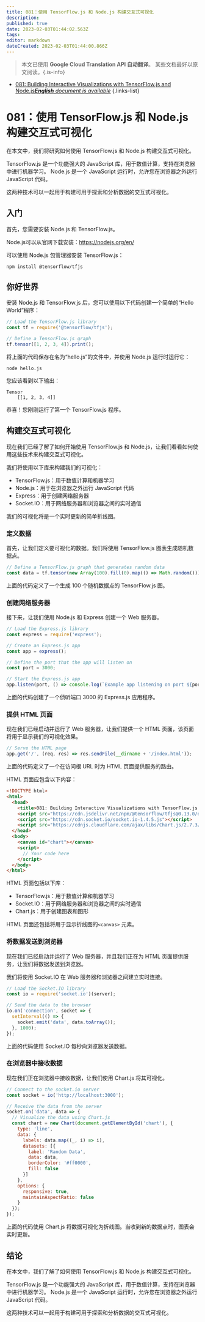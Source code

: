 ```yaml
---
title: 081：使用 TensorFlow.js 和 Node.js 构建交互式可视化
description: 
published: true
date: 2023-02-03T01:44:02.563Z
tags: 
editor: markdown
dateCreated: 2023-02-03T01:44:00.866Z
---
```


> 本文已使用 **Google Cloud Translation API 自动翻译**。
某些文档最好以原文阅读。{.is-info}



- [081: Building Interactive Visualizations with TensorFlow.js and Node.js***English** document is available*](/en/Knowledge-base/TensorFlow-js/Learning/081-building-interactive-visualizations-with-tensorflow-js-and-node-js)
{.links-list}


# 081：使用 TensorFlow.js 和 Node.js 构建交互式可视化

在本文中，我们将研究如何使用 TensorFlow.js 和 Node.js 构建交互式可视化。

TensorFlow.js 是一个功能强大的 JavaScript 库，用于数值计算，支持在浏览器中进行机器学习。 Node.js 是一个 JavaScript 运行时，允许您在浏览器之外运行 JavaScript 代码。

这两种技术可以一起用于构建可用于探索和分析数据的交互式可视化。

## 入门

首先，您需要安装 Node.js 和 TensorFlow.js。

Node.js可以从官网下载安装：https://nodejs.org/en/

可以使用 Node.js 包管理器安装 TensorFlow.js：

```
npm install @tensorflow/tfjs
```

## 你好世界

安装 Node.js 和 TensorFlow.js 后，您可以使用以下代码创建一个简单的“Hello World”程序：

```javascript
// Load the TensorFlow.js library
const tf = require('@tensorflow/tfjs');

// Define a TensorFlow.js graph
tf.tensor([1, 2, 3, 4]).print();
```

将上面的代码保存在名为“hello.js”的文件中，并使用 Node.js 运行时运行它：

```
node hello.js
```

您应该看到以下输出：

```
Tensor
    [[1, 2, 3, 4]]
```

 恭喜！您刚刚运行了第一个 TensorFlow.js 程序。

## 构建交互式可视化

现在我们已经了解了如何开始使用 TensorFlow.js 和 Node.js，让我们看看如何使用这些技术来构建交互式可视化。

我们将使用以下库来构建我们的可视化：

- TensorFlow.js：用于数值计算和机器学习
- Node.js：用于在浏览器之外运行 JavaScript 代码
- Express：用于创建网络服务器
- Socket.IO：用于网络服务器和浏览器之间的实时通信

我们的可视化将是一个实时更新的简单折线图。

### 定义数据

首先，让我们定义要可视化的数据。我们将使用 TensorFlow.js 图表生成随机数据点。

```javascript
// Define a TensorFlow.js graph that generates random data
const data = tf.tensor(new Array(100).fill(0).map(() => Math.random()));
```

上面的代码定义了一个生成 100 个随机数据点的 TensorFlow.js 图。

### 创建网络服务器

接下来，让我们使用 Node.js 和 Express 创建一个 Web 服务器。

```javascript
// Load the Express.js library
const express = require('express');

// Create an Express.js app
const app = express();

// Define the port that the app will listen on
const port = 3000;

// Start the Express.js app
app.listen(port, () => console.log(`Example app listening on port ${port}!`));
```

上面的代码创建了一个侦听端口 3000 的 Express.js 应用程序。

### 提供 HTML 页面

现在我们已经启动并运行了 Web 服务器，让我们提供一个 HTML 页面，该页面将用于显示我们的可视化效果。

```javascript
// Serve the HTML page
app.get('/', (req, res) => res.sendFile(__dirname + '/index.html'));
```

上面的代码定义了一个在访问根 URL 时为 HTML 页面提供服务的路由。

HTML 页面应包含以下内容：

```html
<!DOCTYPE html>
<html>
  <head>
    <title>081: Building Interactive Visualizations with TensorFlow.js and Node.js</title>
    <script src="https://cdn.jsdelivr.net/npm/@tensorflow/tfjs@0.13.0/dist/tf.min.js"></script>
    <script src="https://cdn.socket.io/socket.io-1.4.5.js"></script>
    <script src="https://cdnjs.cloudflare.com/ajax/libs/Chart.js/2.7.3/Chart.min.js"></script>
  </head>
  <body>
    <canvas id="chart"></canvas>
    <script>
      // Your code here
    </script>
  </body>
</html>
```

HTML 页面包括以下库：

- TensorFlow.js：用于数值计算和机器学习
- Socket.IO：用于网络服务器和浏览器之间的实时通信
- Chart.js：用于创建图表和图形

HTML 页面还包括将用于显示折线图的```<canvas>``` 元素。

### 将数据发送到浏览器

现在我们已经启动并运行了 Web 服务器，并且我们正在为 HTML 页面提供服务，让我们将数据发送到浏览器。

我们将使用 Socket.IO 在 Web 服务器和浏览器之间建立实时连接。

```javascript
// Load the Socket.IO library
const io = require('socket.io')(server);

// Send the data to the browser
io.on('connection', socket => {
  setInterval(() => {
    socket.emit('data', data.toArray());
  }, 1000);
});
```

上面的代码使用 Socket.IO 每秒向浏览器发送数据。

### 在浏览器中接收数据

现在我们正在浏览器中接收数据，让我们使用 Chart.js 将其可视化。

```javascript
// Connect to the socket.io server
const socket = io('http://localhost:3000');

// Receive the data from the server
socket.on('data', data => {
  // Visualize the data using Chart.js
  const chart = new Chart(document.getElementById('chart'), {
    type: 'line',
    data: {
      labels: data.map((_, i) => i),
      datasets: [{
        label: 'Random Data',
        data: data,
        borderColor: '#ff0000',
        fill: false
      }]
    },
    options: {
      responsive: true,
      maintainAspectRatio: false
    }
  });
});
```

上面的代码使用 Chart.js 将数据可视化为折线图。当收到新的数据点时，图表会实时更新。

## 结论

在本文中，我们了解了如何使用 TensorFlow.js 和 Node.js 构建交互式可视化。

TensorFlow.js 是一个功能强大的 JavaScript 库，用于数值计算，支持在浏览器中进行机器学习。 Node.js 是一个 JavaScript 运行时，允许您在浏览器之外运行 JavaScript 代码。

这两种技术可以一起用于构建可用于探索和分析数据的交互式可视化。